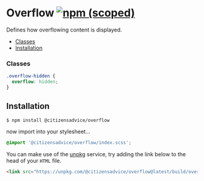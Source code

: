 # Overflow [![npm (scoped)](https://img.shields.io/npm/v/@citizensadvice/overflow.svg)](https://www.npmjs.com/package/@citizensadvice/overflow)

Defines how overflowing content is displayed.

- [Classes](#classes)
- [Installation](#installation)

### Classes

```css
.overflow-hidden {
  overflow: hidden;
}
```

## Installation

```shell
$ npm install @citizensadvice/overflow
```

now import into your stylesheet...

```scss
@import '@citizensadvice/overflow/index.scss';
```

You can make use of the [unpkg](https://unpkg.com) service, try adding the link below to the head of your `HTML` file.

```html
<link src="https://unpkg.com/@citizensadvice/overflow@latest/build/overflow.css" />
```
